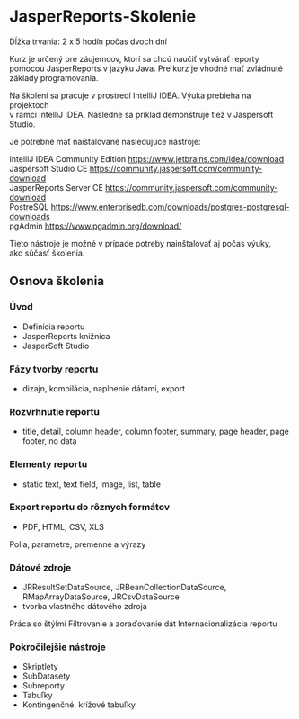 # JasperReports-Skolenie

Dĺžka trvania: 2 x 5 hodín počas dvoch dní  

Kurz je určený pre záujemcov, ktorí sa chcú naučiť vytvárať reporty  
pomocou JasperReports v jazyku Java. Pre kurz je vhodné mať zvládnuté  
základy programovania. 

Na školení sa pracuje v prostredí IntelliJ IDEA. Výuka prebieha na projektoch  
v rámci IntelliJ IDEA. Následne sa príklad demonštruje tiež v Jaspersoft Studio.  

Je potrebné mať naištalované nasledujúce nástroje:

IntelliJ IDEA Community Edition  https://www.jetbrains.com/idea/download  
Jaspersoft Studio CE  https://community.jaspersoft.com/community-download  
JasperReports Server CE  https://community.jaspersoft.com/community-download  
PostreSQL https://www.enterprisedb.com/downloads/postgres-postgresql-downloads  
pgAdmin https://www.pgadmin.org/download/  

Tieto nástroje je možné v prípade potreby nainštalovať aj počas výuky,  
ako súčasť školenia.  

## Osnova školenia

### Úvod
- Definícia reportu
- JasperReports knižnica
- JasperSoft Studio

### Fázy tvorby reportu  
 - dizajn, kompilácia, naplnenie dátami, export
 
### Rozvrhnutie reportu
 - title, detail, column header, column footer, summary, 
   page header, page footer, no data

### Elementy reportu
 - static text, text field, image, list, table

### Export reportu do rôznych formátov
- PDF, HTML, CSV, XLS

Polia, parametre, premenné a výrazy

### Dátové zdroje
 - JRResultSetDataSource, JRBeanCollectionDataSource, 
   RMapArrayDataSource, JRCsvDataSource
 - tvorba vlastného dátového zdroja

Práca so štýlmi
Filtrovanie a zoraďovanie dát
Internacionalizácia reportu

### Pokročilejšie nástroje
- Skriptlety
- SubDatasety
- Subreporty
- Tabuľky
- Kontingenčné, krížové tabuľky


